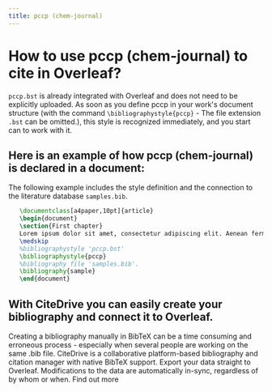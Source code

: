 ```yaml
---
title: pccp (chem-journal)
---
```


# How to use pccp (chem-journal) to cite in Overleaf? 
`pccp.bst` is already integrated with Overleaf and does not need to be explicitly uploaded. As soon as you define pccp in your work's document structure (with the command `\bibliographystyle{pccp}` - The file extension `.bst` can be omitted.), this style is recognized immediately, and you start can to work with it.

## Here is an example of how pccp (chem-journal) is declared in a document:
The following example includes the style definition and the connection to the literature database `samples.bib`.
```tex
   \documentclass[a4paper,10pt]{article}
   \begin{document}
   \section{First chapter}
   Lorem ipsum dolor sit amet, consectetur adipiscing elit. Aenean fermentum justo massa, ut maximus mauris sodales et. Aenean vel elit a erat rhoncus pharetra.
   \medskip
   %bibliographystyle 'pccp.bst'
   \bibliographystyle{pccp}
   %bibliography file 'samples.bib'.
   \bibliography{sample}
   \end{document}
```

## With CiteDrive you can easily create your bibliography and connect it to Overleaf. 
Creating a bibliography manually in BibTeX can be a time consuming and erroneous process - especially when several people are working on the same .bib file. CiteDrive is a collaborative platform-based bibliography and citation manager with native BibTeX support. Export your data straight to Overleaf. Modifications to the data are automatically in-sync, regardless of by whom or when. Find out more